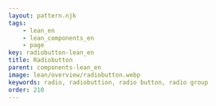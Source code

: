 ```yaml
---
layout: pattern.njk
tags: 
    - lean_en
    - lean_components_en
    - page
key: radiobutton-lean_en
title: Radiobutton
parent: components-lean_en
image: lean/overview/radiobutton.webp
keywords: radio, radiobuttion, radio button, radio group
order: 210
---
```

